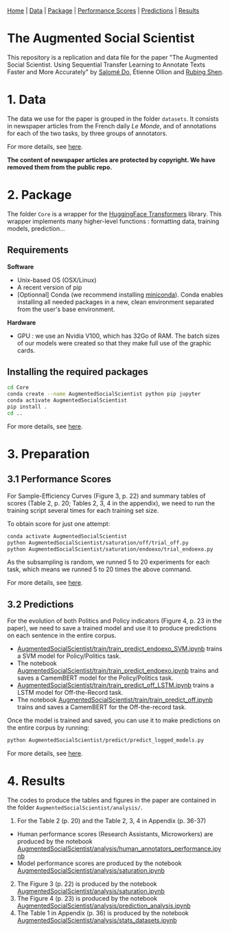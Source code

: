 [Home](./README.md) | [Data](./datasets/README.md) | [Package](./Core/README.md) | [Performance Scores](./AugmentedSocialScientist/docs/pages/saturation.md) | [Predictions](./AugmentedSocialScientist/docs/pages/train_predict.md) | [Results](./AugmentedSocialScientist/docs/pages/analysis.md)

# The Augmented Social Scientist

This repository is a replication and data file for the paper "The Augmented Social Scientist. Using Sequential Transfer Learning to Annotate Texts Faster and More Accurately" by [Salomé Do](https://github.com/sally14), Étienne Ollion and [Rubing Shen](https://github.com/rubingshen).



# 1. Data

The data we use for the paper is grouped in the folder `datasets`. It consists in newspaper articles from the French daily *Le Monde*, and of annotations for each of the two tasks, by three groups of annotators.

For more details, see [here](./datasets/README.md).

**The content of newspaper articles are protected by copyright. We have removed them from the public repo.**


# 2. Package

The folder `Core` is a wrapper for the [HuggingFace Transformers](https://huggingface.co/transformers/index.html) library. This wrapper implements many higher-level functions : formatting data, training models, prediction... 

## Requirements

**Software**

- Unix-based OS (OSX/Linux)
- A recent version of pip
- [Optionnal] Conda (we recommend installing [miniconda](https://docs.conda.io/en/latest/miniconda.html)). Conda enables installing all needed packages in a new, clean environment separated from the user's base environment. 

**Hardware**
- GPU : we use an Nvidia V100, which has 32Go of RAM. The batch sizes of our models were created so that they make full use of the graphic cards. 

## Installing the required packages

```bash
cd Core
conda create --name AugmentedSocialScientist python pip jupyter
conda activate AugmentedSocialScientist
pip install .
cd ..
```
For more details, see [here](./Core/README.md).



# 3. Preparation

## 3.1 Performance Scores

For Sample-Efficiency Curves (Figure 3, p. 22) and summary tables of scores (Table 2, p. 20; Tables 2, 3, 4 in the appendix), we need to run the training script several times for each training set size. 

To obtain score for just one attempt:

 ```bash
conda activate AugmentedSocialScientist
python AugmentedSocialScientist/saturation/off/trial_off.py
python AugmentedSocialScientist/saturation/endoexo/trial_endoexo.py
 ```
As the subsampling is random, we runned 5 to 20 experiments for each task, which means we runned 5 to 20 times the above command.

For more details, see [here](./AugmentedSocialScientist/docs/pages/saturation.md).



## 3.2 Predictions

For the evolution of both Politics and Policy indicators (Figure 4, p. 23 in the paper), we need to save a trained model and use it to produce predictions on each sentence in the entire corpus. 
 
- [AugmentedSocialScientist/train/train_predict_endoexo_SVM.ipynb](AugmentedSocialScientist/train/train_predict_endoexo_SVM.ipynb) trains a SVM model for Policy/Politics task.
- The notebook [AugmentedSocialScientist/train/train_predict_endoexo.ipynb](AugmentedSocialScientist/train/train_predict_endoexo.ipynb) trains and saves a CamemBERT model for the Policy/Politics task.
- [AugmentedSocialScientist/train/train_predict_off_LSTM.ipynb](AugmentedSocialScientist/train/train_predict_off_LSTM.ipynb) trains a LSTM model for Off-the-Record task.
- The notebook [AugmentedSocialScientist/train/train_predict_off.ipynb](AugmentedSocialScientist/train/train_predict_off.ipynb) trains and saves a CamemBERT for the Off-the-record task.




Once the model is trained and saved, you can use it to make predictions on the entire corpus by running:

```bash
python AugmentedSocialScientist/predict/predict_logged_models.py
```

For more details, see [here](./AugmentedSocialScientist/docs/pages/train_predict.md).

# 4. Results

The codes to produce the tables and figures in the paper are contained in the folder `AugmentedSocialScientist/analysis/`.

1. For the Table 2 (p. 20) and the Table 2, 3, 4 in Appendix (p. 36-37)
- Human performance scores (Research Assistants, Microworkers) are produced by the notebook [AugmentedSocialScientist/analysis/human_annotators_performance.ipynb](AugmentedSocialScientist/analysis/human_annotators_performance.ipynb)
- Model performance scores are produced by the notebook [AugmentedSocialScientist/analysis/saturation.ipynb](AugmentedSocialScientist/analysis/saturation.ipynb)

2. The Figure 3 (p. 22) is produced by the notebook [AugmentedSocialScientist/analysis/saturation.ipynb](AugmentedSocialScientist/analysis/saturation.ipynb)
3. The Figure 4 (p. 23) is produced by the notebook [AugmentedSocialScientist/analysis/prediction_analysis.ipynb](AugmentedSocialScientist/analysis/prediction_analysis.ipynb)
4. The Table 1 in Appendix (p. 36) is produced by the notebook [AugmentedSocialScientist/analysis/stats_datasets.ipynb](AugmentedSocialScientist/analysis/stats_datasets.ipynb)

